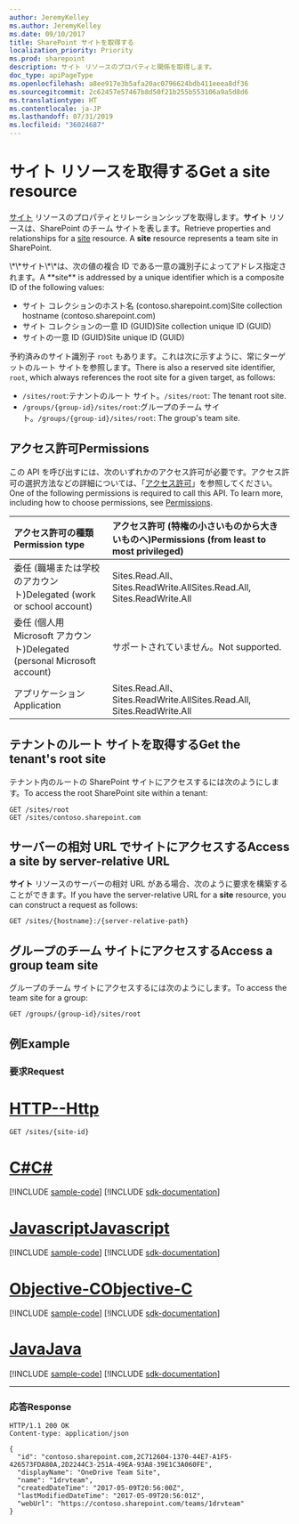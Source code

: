 ```yaml
---
author: JeremyKelley
ms.author: JeremyKelley
ms.date: 09/10/2017
title: SharePoint サイトを取得する
localization_priority: Priority
ms.prod: sharepoint
description: サイト リソースのプロパティと関係を取得します。
doc_type: apiPageType
ms.openlocfilehash: a8ee917e3b5afa20ac0796624bdb411eeea8df36
ms.sourcegitcommit: 2c62457e57467b8d50f21b255b553106a9a5d8d6
ms.translationtype: HT
ms.contentlocale: ja-JP
ms.lasthandoff: 07/31/2019
ms.locfileid: "36024687"
---
```

# <a name="get-a-site-resource"></a><span data-ttu-id="1d162-103">サイト リソースを取得する</span><span class="sxs-lookup"><span data-stu-id="1d162-103">Get a site resource</span></span>

<span data-ttu-id="1d162-p101">[サイト][] リソースのプロパティとリレーションシップを取得します。**サイト** リソースは、SharePoint のチーム サイトを表します。</span><span class="sxs-lookup"><span data-stu-id="1d162-p101">Retrieve properties and relationships for a [site][] resource. A **site** resource represents a team site in SharePoint.</span></span>

[サイト]: ../resources/site.md
[site]: ../resources/site.md

<span data-ttu-id="1d162-107">
            \*\*サイト\*\*は、次の値の複合 ID である一意の識別子によってアドレス指定されます。</span><span class="sxs-lookup"><span data-stu-id="1d162-107">A **site** is addressed by a unique identifier which is a composite ID of the following values:</span></span>

* <span data-ttu-id="1d162-108">サイト コレクションのホスト名 (contoso.sharepoint.com)</span><span class="sxs-lookup"><span data-stu-id="1d162-108">Site collection hostname (contoso.sharepoint.com)</span></span>
* <span data-ttu-id="1d162-109">サイト コレクションの一意 ID (GUID)</span><span class="sxs-lookup"><span data-stu-id="1d162-109">Site collection unique ID (GUID)</span></span>
* <span data-ttu-id="1d162-110">サイトの一意 ID (GUID)</span><span class="sxs-lookup"><span data-stu-id="1d162-110">Site unique ID (GUID)</span></span>

<span data-ttu-id="1d162-111">予約済みのサイト識別子 `root` もあります。これは次に示すように、常にターゲットのルート サイトを参照します。</span><span class="sxs-lookup"><span data-stu-id="1d162-111">There is also a reserved site identifier, `root`, which always references the root site for a given target, as follows:</span></span>

* <span data-ttu-id="1d162-112">`/sites/root`:テナントのルート サイト。</span><span class="sxs-lookup"><span data-stu-id="1d162-112">`/sites/root`: The tenant root site.</span></span>
* <span data-ttu-id="1d162-113">`/groups/{group-id}/sites/root`:グループのチーム サイト。</span><span class="sxs-lookup"><span data-stu-id="1d162-113">`/groups/{group-id}/sites/root`: The group's team site.</span></span>

## <a name="permissions"></a><span data-ttu-id="1d162-114">アクセス許可</span><span class="sxs-lookup"><span data-stu-id="1d162-114">Permissions</span></span>

<span data-ttu-id="1d162-p102">この API を呼び出すには、次のいずれかのアクセス許可が必要です。アクセス許可の選択方法などの詳細については、「[アクセス許可](/graph/permissions-reference)」を参照してください。</span><span class="sxs-lookup"><span data-stu-id="1d162-p102">One of the following permissions is required to call this API. To learn more, including how to choose permissions, see [Permissions](/graph/permissions-reference).</span></span>

|<span data-ttu-id="1d162-117">アクセス許可の種類</span><span class="sxs-lookup"><span data-stu-id="1d162-117">Permission type</span></span>      | <span data-ttu-id="1d162-118">アクセス許可 (特権の小さいものから大きいものへ)</span><span class="sxs-lookup"><span data-stu-id="1d162-118">Permissions (from least to most privileged)</span></span>              |
|:--------------------|:---------------------------------------------------------|
|<span data-ttu-id="1d162-119">委任 (職場または学校のアカウント)</span><span class="sxs-lookup"><span data-stu-id="1d162-119">Delegated (work or school account)</span></span> | <span data-ttu-id="1d162-120">Sites.Read.All、Sites.ReadWrite.All</span><span class="sxs-lookup"><span data-stu-id="1d162-120">Sites.Read.All, Sites.ReadWrite.All</span></span>    |
|<span data-ttu-id="1d162-121">委任 (個人用 Microsoft アカウント)</span><span class="sxs-lookup"><span data-stu-id="1d162-121">Delegated (personal Microsoft account)</span></span> | <span data-ttu-id="1d162-122">サポートされていません。</span><span class="sxs-lookup"><span data-stu-id="1d162-122">Not supported.</span></span>    |
|<span data-ttu-id="1d162-123">アプリケーション</span><span class="sxs-lookup"><span data-stu-id="1d162-123">Application</span></span> | <span data-ttu-id="1d162-124">Sites.Read.All、Sites.ReadWrite.All</span><span class="sxs-lookup"><span data-stu-id="1d162-124">Sites.Read.All, Sites.ReadWrite.All</span></span> |

## <a name="get-the-tenants-root-site"></a><span data-ttu-id="1d162-125">テナントのルート サイトを取得する</span><span class="sxs-lookup"><span data-stu-id="1d162-125">Get the tenant's root site</span></span>

<span data-ttu-id="1d162-126">テナント内のルートの SharePoint サイトにアクセスするには次のようにします。</span><span class="sxs-lookup"><span data-stu-id="1d162-126">To access the root SharePoint site within a tenant:</span></span>

<!-- { "blockType": "ignored" } -->

```http
GET /sites/root
GET /sites/contoso.sharepoint.com
```

## <a name="access-a-site-by-server-relative-url"></a><span data-ttu-id="1d162-127">サーバーの相対 URL でサイトにアクセスする</span><span class="sxs-lookup"><span data-stu-id="1d162-127">Access a site by server-relative URL</span></span>

<span data-ttu-id="1d162-128">**サイト** リソースのサーバーの相対 URL がある場合、次のように要求を構築することができます。</span><span class="sxs-lookup"><span data-stu-id="1d162-128">If you have the server-relative URL for a **site** resource, you can construct a request as follows:</span></span>

```http
GET /sites/{hostname}:/{server-relative-path}
```

## <a name="access-a-group-team-site"></a><span data-ttu-id="1d162-129">グループのチーム サイトにアクセスする</span><span class="sxs-lookup"><span data-stu-id="1d162-129">Access a group team site</span></span>

<span data-ttu-id="1d162-130">グループのチーム サイトにアクセスするには次のようにします。</span><span class="sxs-lookup"><span data-stu-id="1d162-130">To access the team site for a group:</span></span>

```http
GET /groups/{group-id}/sites/root
```

## <a name="example"></a><span data-ttu-id="1d162-131">例</span><span class="sxs-lookup"><span data-stu-id="1d162-131">Example</span></span>

### <a name="request"></a><span data-ttu-id="1d162-132">要求</span><span class="sxs-lookup"><span data-stu-id="1d162-132">Request</span></span>


# <a name="httptabhttp"></a>[<span data-ttu-id="1d162-133">HTTP</span><span class="sxs-lookup"><span data-stu-id="1d162-133">--Http</span></span>](#tab/http)
<!-- { "blockType": "request", "name": "get-site", "scopes": "sites.read.all" } -->

```http
GET /sites/{site-id}
```
# <a name="ctabcsharp"></a>[<span data-ttu-id="1d162-134">C#</span><span class="sxs-lookup"><span data-stu-id="1d162-134">C#</span></span>](#tab/csharp)
[!INCLUDE [sample-code](../includes/snippets/csharp/get-site-csharp-snippets.md)]
[!INCLUDE [sdk-documentation](../includes/snippets/snippets-sdk-documentation-link.md)]

# <a name="javascripttabjavascript"></a>[<span data-ttu-id="1d162-135">Javascript</span><span class="sxs-lookup"><span data-stu-id="1d162-135">Javascript</span></span>](#tab/javascript)
[!INCLUDE [sample-code](../includes/snippets/javascript/get-site-javascript-snippets.md)]
[!INCLUDE [sdk-documentation](../includes/snippets/snippets-sdk-documentation-link.md)]

# <a name="objective-ctabobjc"></a>[<span data-ttu-id="1d162-136">Objective-C</span><span class="sxs-lookup"><span data-stu-id="1d162-136">Objective-C</span></span>](#tab/objc)
[!INCLUDE [sample-code](../includes/snippets/objc/get-site-objc-snippets.md)]
[!INCLUDE [sdk-documentation](../includes/snippets/snippets-sdk-documentation-link.md)]

# <a name="javatabjava"></a>[<span data-ttu-id="1d162-137">Java</span><span class="sxs-lookup"><span data-stu-id="1d162-137">Java</span></span>](#tab/java)
[!INCLUDE [sample-code](../includes/snippets/java/get-site-java-snippets.md)]
[!INCLUDE [sdk-documentation](../includes/snippets/snippets-sdk-documentation-link.md)]

---


### <a name="response"></a><span data-ttu-id="1d162-138">応答</span><span class="sxs-lookup"><span data-stu-id="1d162-138">Response</span></span>

<!-- { "blockType": "response", "@type": "microsoft.graph.site", "truncated": true } -->

```http
HTTP/1.1 200 OK
Content-type: application/json

{
  "id": "contoso.sharepoint.com,2C712604-1370-44E7-A1F5-426573FDA80A,2D2244C3-251A-49EA-93A8-39E1C3A060FE",
  "displayName": "OneDrive Team Site",
  "name": "1drvteam",
  "createdDateTime": "2017-05-09T20:56:00Z",
  "lastModifiedDateTime": "2017-05-09T20:56:01Z",
  "webUrl": "https://contoso.sharepoint.com/teams/1drvteam"
}
```

<!-- {
  "type": "#page.annotation",
  "description": "",
  "keywords": "",
  "section": "documentation",
  "tocPath": "Sites/Get by ID",
  "suppressions": [
  ]
} -->
